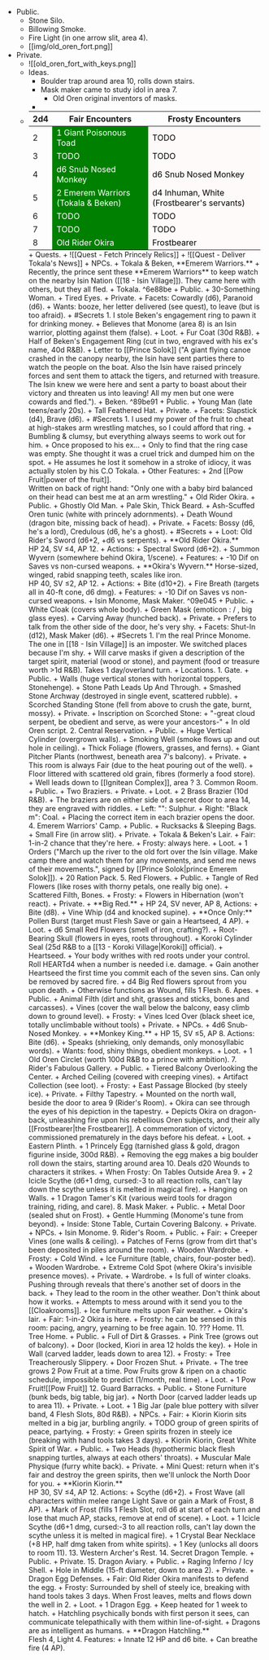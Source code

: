 + Public.
	+ Stone Silo.
	+ Billowing Smoke.
	+ Fire Light (in one arrow slit, area 4).
	+ [[img/old_oren_fort.png]]
+ Private.
	+ ![[old_oren_fort_with_keys.png]]
	+ Ideas.
		+ Boulder trap around area 10, rolls down stairs.
		+ Mask maker came to study idol in area 7.
			+ Old Oren original inventors of masks.
		+ 
	+ <table style="margin:auto">
  <thead>
	  <tr><th>2d4</th><th>Fair Encounters</th><th>Frosty Encounters</th></tr>
  </thead>
 <tbody>
	  <tr >
		  <td>2</td>
		  <td style="background-color: green; color: white;">1 Giant Poisonous Toad</td>
		  <td style="background-color: snow; color: black;">TODO</td></tr>
	  <tr>
		  <td>3</td>
		  <td style="background-color: green; color: white;">TODO</td>
		  <td style="background-color: snow; color: black;">TODO</td>
		  </tr>
	  <tr>
		  <td>4</td>
		  <td style="background-color: green; color: white;">d6 Snub Nosed Monkey</td>
		  <td style="background-color: snow; color: black;">d6 Snub Nosed Monkey</td>
	  </tr>
	  <tr>
		  <td>5</td>
		  <td style="background-color: green; color: white;">2 Emerem Warriors (Tokala & Beken)</td>
		  <td style="background-color: snow; color: black;">d4 Inhuman, White (Frostbearer's servants)</td>
	  </tr>
	  <tr>
		  <td>6</td>
		  <td style="background-color: green; color: white;">TODO</td>
		  <td style="background-color: snow; color: black;">TODO</td>
	  </tr>
	  <tr>
		  <td>7</td>
		  <td style="background-color: green; color: white;">TODO</td>
		  <td style="background-color: snow; color: black;">TODO</td>
	  </tr>
	  <tr>
		  <td>8</td>
		  <td style="background-color: green; color: white;">Old Rider Okira</td>
		  <td style="background-color: snow; color: black;">Frostbearer</td>
	  </tr>
 </tbody>
  </table>
	+ Quests.
		+ ![[Quest - Fetch Princely Relics]]
		+ ![[Quest - Deliver Tokala's News]]
	+ NPCs.
		+ Tokala & Beken, **Emerem Warriors.**
			+ Recently, the prince sent these **Emerem Warriors** to keep watch on the nearby Isin Nation ([[18 - Isin Village]]). They came here with others, but they all fled.
			+ Tokala. ^6e88be
				+ Public.
					+ 30-Something Woman.
					+ Tired Eyes.
				+ Private.
					+ Facets: Cowardly (d6), Paranoid (d6).
					+ Wants: booze, her letter delivered (see quest), to leave (but is too afraid). 
					+ #Secrets
						1. I stole Beken's engagement ring to pawn it for drinking money.
					+ Believes that Monome (area 8) is an Isin warrior, plotting against them (false).
					+ Loot.
						+ Fur Coat (30d R&B).
						+ Half of Beken's Engagement Ring (cut in two, engraved with his ex's name, 40d R&B).
						+ Letter to [[Prince Solok]] (<span class="text-quote">"A giant flying canoe crashed in the canopy nearby, the Isin have sent parties there to watch the people on the boat. Also the Isin have raised princely forces and sent them to attack the tigers, and returned with treasure. The Isin knew we were here and sent a party to boast about their victory and threaten us into leaving! All my men but one were cowards and fled."</span>).
			+ Beken. ^89be91
				+ Public.
					+ Young Man (late teens/early 20s).
					+ Tall Feathered Hat.
				+ Private.
					+ Facets: Slapstick (d4), Brave (d6).
					+ #Secrets
						1. I used my power of the fruit to cheat at high-stakes arm wrestling matches, so I could afford that ring.
					+ Bumbling & clumsy, but everything always seems to work out for him.
					+ Once proposed to his ex...
						+ Only to find that the ring case was empty. She thought it was a cruel trick and dumped him on the spot.
						+ He assumes he lost it somehow in a stroke of idiocy, it was actually stolen by his C.O Tokala.
					+ Other Features:
						+ 2nd [[Pow Fruit|power of the fruit]].<br>Written on back of right hand: <span class="text-quote">"Only one with a baby bird balanced on their head can best me at an arm wrestling."</span>
		+ Old Rider Okira.
			+ Public.
				+ Ghostly Old Man.
				+ Pale Skin, Thick Beard.
				+ Ash-Scuffed Oren tunic (white with princely adornments).
				+ Death Wound (dragon bite, missing back of head).
			+ Private.
				+ Facets: Bossy (d6, he's a lord), Credulous (d6, he's a ghost).
				+ #Secrets
					+ 
				+ Loot: Old Rider's Sword (d6+2, +d6 vs serpents).
				+ **Old Rider Okira.**<br>HP 24, SV ≤4, AP 12.
					+ Actions:
						+ Spectral Sword (d6+2).
						+ Summon Wyvern (somewhere behind Okira, 1/scene).
					+ Features:
						+ -10 Dif on Saves vs non-cursed weapons. 
				+ **Okira's Wyvern.** Horse-sized, winged, rabid snapping teeth, scales like iron.<br>HP 40, SV ≤2, AP 12.
					+ Actions:
						+ Bite (d10+2).
						+ Fire Breath (targets all in 40-ft cone, d6 dmg).
					+ Features:
						+ -10 Dif on Saves vs non-cursed weapons.
		+ Isin Monome, Mask Maker. ^09e045
			+ Public.
				+ White Cloak (covers whole body).
				+ Green Mask (emoticon <span class="text-quote">: /</span> , big glass eyes).
				+ Carving Away (hunched back).
			+ Private.
				+ Prefers to talk from the other side of the door, he's very shy.
				+ Facets: Shut-In (d12), Mask Maker (d6).
				+ #Secrets
					1. I'm the real Prince Monome. The one in [[18 - Isin Village]] is an imposter. We switched places because I'm shy.
				+ Will carve masks if given a description of the target spirit, material (wood or stone), and payment (food or treasure worth >1d R&B). Takes 1 day/overland turn.
	+ Locations.
		1. Gate.
			+ Public.
				+ Walls (huge vertical stones with horizontal toppers, Stonehenge).
				+ Stone Path Leads Up And Through.
				+ Smashed Stone Archway (destroyed in single event, scattered rubble).
				+ Scorched Standing Stone (fell from above to crush the gate, burnt, mossy).
			+ Private.
				+ Inscription on Scorched Stone:
					+ <span class="text-quote">"-great cloud serpent, be obedient and serve, as were your ancestors-"</span>
					+ In old Oren script.
		2. Central Reservation.
			+ Public.
				+ Huge Vertical Cylinder (overgrown walls).
				+ Smoking Well (smoke flows up and out hole in ceiling).
				+ Thick Foliage (flowers, grasses, and ferns).
				+ Giant Pitcher Plants (northwest, beneath area 7's balcony).
			+ Private.
				+ This room is always Fair (due to the heat pouring out of the well).
				+ Floor littered with scattered old grain, fibres (formerly a food store).
				+ Well leads down to [[Ignitean Complex]], area ?
		3. Common Room.
			+ Public.
				+ Two Braziers.
			+ Private.
				+ Loot.
					+ 2 Brass Brazier (10d R&B).
				+ The braziers are on either side of a secret door to area 14, they are engraved with riddles.
					+ Left: <span class="text-quote">""</span>: Sulphur.
					+ Right: <span class="text-quote">"Black m"</span>: Coal.
					+ Placing the correct item in each brazier opens the door.
		4. Emerem Warriors' Camp.
			+ Public.
				+ Rucksacks & Sleeping Bags.
				+ Small Fire (in arrow slit).
			+ Private.
				+ Tokala & Beken's Lair.
					+ Fair: 1-in-2 chance that they're here.
					+ Frosty: always here.
				+ Loot.
					+ 1 Orders (<span class="text-quote">"March up the river to the old fort over the Isin village. Make camp there and watch them for any movements, and send me news of their movements."</span>, signed by [[Prince Solok|prince Emerem Solok]]).
					+ 20 Ration Pack.
		5. Red Flowers.
			+ Public.
				+ Tangle of Red Flowers (like roses with thorny petals, one really big one).
				+ Scattered Filth, Bones.
				+ Frosty:
					+ Flowers in Hibernation (won't react).
			+ Private.
				+ **Big Red.**
					+ HP 24, SV never, AP 8, Actions:
						+ Bite (d8).
						+ Vine Whip (d4 and knocked supine).
						+ **Once Only:** Pollen Burst (target must Flesh Save or gain a Heartseed, 4 AP). 
					+ Loot.
						+ d6 Small Red Flowers (smell of iron, crafting?).
						+ Root-Bearing Skull (flowers in eyes, roots throughout).
						+ Koroki Cylinder Seal (25d R&B to a [[13 - Koroki Village|Koroki]] official).
				+ Heartseed.
					+ Your body writhes with red roots under your control. Roll HEARTd4 when a number is needed i.e. damage.
					+ Gain another Heartseed the first time you commit each of the seven sins. Can only be removed by sacred fire.
					+ d4 Big Red flowers sprout from you upon death.
					+ Otherwise functions as Wound, fills 1 Flesh.
		6. Apes.
			+ Public.
				+ Animal Filth (dirt and shit, grasses and sticks, bones and carcasses).
				+ Vines (cover the wall below the balcony, easy climb down to ground level).
				+ Frosty:
					+ Vines Iced Over (black sheet ice, totally unclimbable without tools)
			+ Private.
				+ NPCs.
					+ 4d6 Snub-Nosed Monkey.
					+ **Monkey King.**
						+ HP 15, SV ≤5, AP 8. Actions: Bite (d6).
						+ Speaks (shrieking, only demands, only monosyllabic words).
						+ Wants: food, shiny things, obedient monkeys.
						+ Loot.
							+ 1 Old Oren Circlet (worth 100d R&B to a prince with ambition).
		7. Rider's Fabulous Gallery.
			+ Public.
				+ Tiered Balcony Overlooking the Center.
				+ Arched Ceiling (covered with creeping vines).
				+ Artifact Collection (see loot).
				+ Frosty:
					+ East Passage Blocked (by steely ice).
			+ Private.
				+ Filthy Tapestry.
					+ Mounted on the north wall, beside the door to area 9 (Rider's Room).
					+ Okira can see through the eyes of his depiction in the tapestry.
					+ Depicts Okira on dragon-back, unleashing fire upon his rebellious Oren subjects, and their ally [[Frostbearer|the Frostbearer]]. A commemoration of victory, commissioned prematurely in the days before his defeat.
				+ Loot.
					+ Eastern Plinth.
						+ 1 Princely Egg (tarnished glass & gold, dragon figurine inside, 300d R&B).
						+ Removing the egg makes a big boulder roll down the stairs, starting around area 10. Deals d20 Wounds to characters it strikes.
					+ When Frosty: On Tables Outside Area 9.
						+ 2 Icicle Scythe (d6+1 dmg, cursed:-3 to all reaction rolls, can't lay down the scythe unless it is melted in magical fire).
					+ Hanging on Walls.
						+ 1 Dragon Tamer's Kit (various weird tools for dragon training, riding, and care).
		8. Mask Maker.
			+ Public.
				+ Metal Door (sealed shut on Frost).
				+ Gentle Humming (Monome's tune from beyond).
				+ Inside: Stone Table, Curtain Covering Balcony.
			+ Private.
				+ NPCs.
					+ Isin Monome.
		9. Rider's Room.
			+ Public.
				+ Fair:
					+ Creeper Vines (one walls & ceiling).
					+ Patches of Ferns (grow from dirt that's been deposited in piles around the room).
					+ Wooden Wardrobe.
				+ Frosty:
					+ Cold Wind.
					+ Ice Furniture (table, chairs, four-poster bed).
					+ Wooden Wardrobe.
					+ Extreme Cold Spot (where Okira's invisible presence moves).
			+ Private.
				+ Wardrobe.
					+ Is full of winter cloaks. Pushing through reveals that there's another set of doors in the back.
					+ They lead to the room in the other weather. Don't think about how it works.
					+ Attempts to mess around with it send you to the [[Cloakrooms]].
				+ Ice furniture melts upon Fair weather.
				+ Okira's lair.
					+ Fair: 1-in-2 Okira is here.
					+ Frosty: he can be sensed in this room: pacing, angry, yearning to be free again. 
		10. ??? Home.
		11. Tree Home.
			+ Public.
				+ Full of Dirt & Grasses.
				+ Pink Tree (grows out of balcony).
				+ Door (locked, Kiori in area 12 holds the key).
				+ Hole in Wall (carved ladder, leads down to area 12).
				+ Frosty:
					+ Tree Treacherously Slippery.
					+ Door Frozen Shut.
			+ Private.
				+ The tree grows 2 Pow Fruit at a time. Pow Fruits grow & ripen on a chaotic schedule, impossible to predict (1/month, real time).
				+ Loot.
					+ 1 Pow Fruit![[Pow Fruit]]
		12. Guard Barracks.
			+ Public.
				+ Stone Furniture (bunk beds, big table, big jar).
				+ North Door (carved ladder leads up to area 11).
			+ Private.
				+ Loot.
					+ 1 Big Jar (pale blue pottery with silver band, 4 Flesh Slots, 80d R&B).
				+ NPCs.
					+ Fair:
						+ Kiorin Kiorin sits melted in a big jar, burbling angrily.
						+ TODO group of green spirits of peace, partying.
					+ Frosty:
						+ Green spirits frozen in steely ice (breaking with hand tools takes 3 days).
						+ Kiorin Kiorin, Great White Spirit of War.
							+ Public.
								+ Two Heads (hypothermic black flesh snapping turtles, always at each others' throats).
								+ Muscular Male Physique (furry white back).
							+ Private.
								+ Mini Quest: return when it's fair and destroy the green spirits, then we'll unlock the North Door for you.
								+ **Kiorin Kiorin.**<br>HP 30, SV ≤4, AP 12. Actions:
									+ Scythe (d6+2).
									+ Frost Wave (all characters within melee range Light Save or gain a Mark of Frost, 8 AP).
										+ Mark of Frost (fills 1 Flesh Slot, roll d6 at start of each turn and lose that much AP, stacks, remove at end of scene).
								+ Loot.
									+ 1 Icicle Scythe (d6+1 dmg, cursed:-3 to all reaction rolls, can't lay down the scythe unless it is melted in magical fire).
									+ 1 Crystal Bear Necklace (+8 HP, half dmg taken from white spirits).
									+ 1 Key (unlocks all doors to room 11).
		13. Western Archer's Rest.
		14. Secret Dragon Temple.
			+ Public.
			+ Private.
		15. Dragon Aviary.
			+ Public.
				+ Raging Inferno / Icy Shell.
				+ Hole in Middle (15-ft diameter, down to area 2).
			+ Private.
				+ Dragon Egg Defenses.
					+ Fair: Old Rider Okira manifests to defend the egg.
					+ Frosty: Surrounded by shell of steely ice, breaking with hand tools takes 3 days. When Frost leaves, melts and flows down the well in 2.
				+ Loot.
					+ 1 Dragon Egg.
						+ Keep heated for 1 week to hatch.
						+ Hatchling psychically bonds with first person it sees, can communicate telepathically with them within line-of-sight.
						+ Dragons are as intelligent as humans. 
						+ **Dragon Hatchling.**<br>Flesh 4, Light 4. Features:
							+ Innate 12 HP and d6 bite.
							+ Can breathe fire (4 AP).